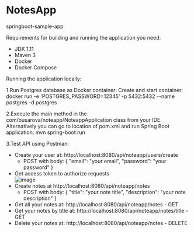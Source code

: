 # NotesApp
springboot-sample-app

Requirements for building and running the application you need:

- JDK 1.11
- Maven 3
- Docker
- Docker Compose

Running the application locally:

1.Run Postgres database as Docker container:
Create and start container: docker run -e 'POSTGRES_PASSWORD=12345' -p 5432:5432 --name postgres -d postgres

2.Execute the main method in the com/busarova/noteapp/NoteappApplication class from your IDE.
Alternatively you can go to location of pom.xml and run Spring Boot application: mvn spring-boot:run

3.Test API using Postman:  
  - Create your user at: http://localhost:8080/api/noteapp/users/create
    - POST with body: 
      {
        "email": "your email",
        "password": "your password"
      }
  - Get access token to authorize requests       
    ![image](https://user-images.githubusercontent.com/20371871/139601245-cdeed96c-e738-44af-b233-1680e265a57a.png)
  - Create notes at http://localhost:8080/api/noteapp/notes
    - POST with body:
      {
        "title": "your note title",
        "description": "your note description"
      }
  - Get all your notes at: http://localhost:8080/api/noteapp/notes - GET    
  - Get your notes by title at: http://localhost:8080/api/noteapp/notes/title - GET  
  - Delete your notes at: http://localhost:8080/api/noteapp/notes - DELETE  
